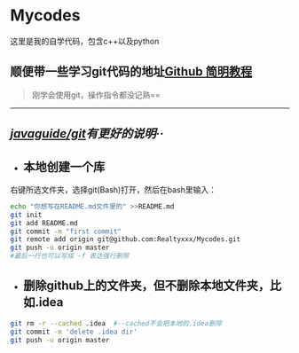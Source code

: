 # Mycodes

这里是我的自学代码，包含c++以及python

## 顺便带一些学习git代码的地址[Github 简明教程](https://www.runoob.com/w3cnote/git-guide.html)

>刚学会使用git，操作指令都没记熟==
____

## *[javaguide/git](https://snailclimb.gitee.io/javaguide/#/docs/tools/Git?i=%e9%9b%86%e4%b8%ad%e5%8c%96%e7%9a%84%e7%89%88%e6%9c%ac%e6%8e%a7%e5%88%b6%e7%b3%bb%e7%bb%9f)有更好的说明··*

- ## 本地创建一个库

右键所选文件夹，选择git(Bash)打开，然后在bash里输入：

```bash
echo "你想写在README.md文件里的" >>README.md
git init
git add README.md
git commit -m "first commit"
git remote add origin git@github.com:Realtyxxx/Mycodes.git
git push -u origin master
#最后一行也可以写成 -f 表达强行删除
```

- ## 删除github上的文件夹，但不删除本地文件夹，比如.idea

```bash
git rm -r --cached .idea  #--cached不会把本地的.idea删除
git commit -m 'delete .idea dir'
git push -u origin master
```